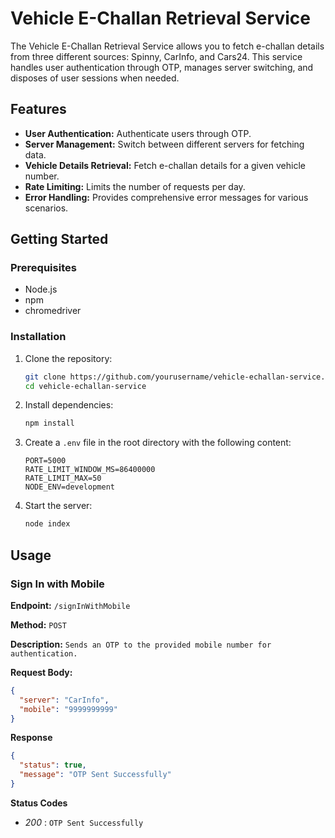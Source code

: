 # Vehicle E-Challan Retrieval Service

The Vehicle E-Challan Retrieval Service allows you to fetch e-challan details from three different sources: Spinny, CarInfo, and Cars24. This service handles user authentication through OTP, manages server switching, and disposes of user sessions when needed.

## Features

- **User Authentication:** Authenticate users through OTP.
- **Server Management:** Switch between different servers for fetching data.
- **Vehicle Details Retrieval:** Fetch e-challan details for a given vehicle number.
- **Rate Limiting:** Limits the number of requests per day.
- **Error Handling:** Provides comprehensive error messages for various scenarios.

## Getting Started

### Prerequisites

- Node.js
- npm
- chromedriver

### Installation

1. Clone the repository:
    ```sh
    git clone https://github.com/yourusername/vehicle-echallan-service.git
    cd vehicle-echallan-service
    ```

2. Install dependencies:
    ```sh
    npm install
    ```

3. Create a `.env` file in the root directory with the following content:
    ```env
    PORT=5000
    RATE_LIMIT_WINDOW_MS=86400000
    RATE_LIMIT_MAX=50
    NODE_ENV=development
    ```

4. Start the server:
    ```sh
    node index
    ```

## Usage

### Sign In with Mobile

**Endpoint:** `/signInWithMobile`

**Method:** `POST`

**Description:** `Sends an OTP to the provided mobile number for authentication.`

**Request Body:**
```json
{
  "server": "CarInfo",
  "mobile": "9999999999"
}
```

**Response**
```json
{
  "status": true,
  "message": "OTP Sent Successfully"
}
```
**Status Codes**
- *200* : `OTP Sent Successfully`
